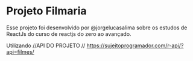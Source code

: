 # Projeto Filmaria

Esse projeto foi desenvolvido por @jorgelucasalima sobre os estudos de ReactJs do curso de reactjs do zero ao avançado.

Utilizando
//API DO PROJETO 
// https://sujeitoprogramador.com/r-api/?api=filmes/